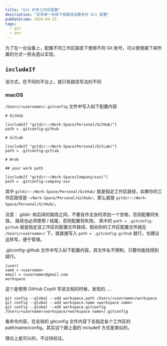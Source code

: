 ```yaml
---
title: "Git 的多工作区配置"
description: "实现单一系统下按路径设置多份 Git 配置"
pubDatetime: 2024-04-23
tags:
  - git
  - env
---
```


为了在一台设备上，配置不同工作区路径下使用不同 Git 账号，可以使用接下来所属的方式一劳永逸以实现。

## `includeIf`

该方式，在不同的平台上，就只有路径写法的不同

### macOS

`/Users/<username>/.gitconfig` 文件中写入如下配置内容

```
# GitHub

[includeIf "gitdir:~/Work-Space/Personal/GitHub/"]
path = .gitconfig-github

# GitLab

[includeIf "gitdir:~/Work-Space/Personal/GitLab/"]
path = .gitconfig-gitlab

# Wrok

## your work path

[includeIf "gitdir:~/Work-Space/Company/xxx/"]
path = .gitconfig-company-xxx

```

其中 `gitdir:~/Work-Space/Personal/GitHub/` 就是指定工作区路径，如果你的工作区路径是 `~/Work-Space/Personal/GitHub/`，那么就是 `gitdir:~/Work-Space/Personal/GitHub/`。

注意：
gitdir: 和后续的路径之间，不要自作主张的添加一个空格，否则配置将失效。
路径也必须使用 / 结尾，否则配置将失效。
其中的 `path = .gitconfig-github` 就是指定该工作区的配置文件路径。假如你的工作区配置文件就在 `/Users/<username>/` 下，就直接写入 `path = .gitconfig-github` 就行，也建议这样写，便于管理。

.gitconfig-github 文件中写入如下配置内容。其文件名不限制，只要你能找得到就行。

```
[user]
name = <username>
email = <username>@gmail.com
workspace
```

这个是使用 GitHub Copilt 写该文档的时候，发现的……

```shell
git config --global --add workspace.path /Users/<username>/workspace
git config --global --add workspace.name <workspace name>
git config --global --add workspace.gitconfig /Users/<username>/workspace/<workspace name>/.gitconfig
```

看命令内容，在全局的 gitconfig 文件内容下去指定各个工作区的 path/name/config。其实这个跟上面的 includeIf 方式是类似的。

理论上是可以的，不过待验证。
